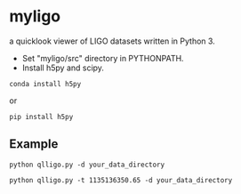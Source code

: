 # myligo

a quicklook viewer of LIGO datasets written in Python 3. 

- Set "myligo/src" directory in PYTHONPATH.
- Install h5py and scipy.

```
conda install h5py
```

or 

```
pip install h5py
```

## Example

```
python qlligo.py -d your_data_directory
```


```
python qlligo.py -t 1135136350.65 -d your_data_directory
```

